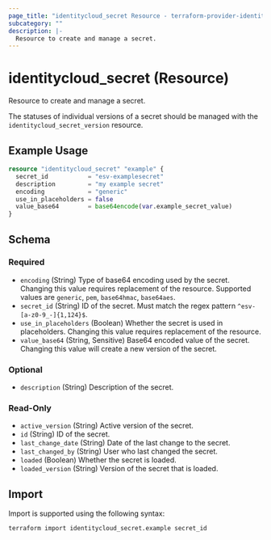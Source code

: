 ```yaml
---
page_title: "identitycloud_secret Resource - terraform-provider-identitycloud"
subcategory: ""
description: |-
  Resource to create and manage a secret.
---
```


# identitycloud_secret (Resource)

Resource to create and manage a secret.

The statuses of individual versions of a secret should be managed with the `identitycloud_secret_version` resource.

## Example Usage

```terraform
resource "identitycloud_secret" "example" {
  secret_id           = "esv-examplesecret"
  description         = "my example secret"
  encoding            = "generic"
  use_in_placeholders = false
  value_base64        = base64encode(var.example_secret_value)
}
```

<!-- schema generated by tfplugindocs -->
## Schema

### Required

- `encoding` (String) Type of base64 encoding used by the secret. Changing this value requires replacement of the resource. Supported values are `generic`, `pem`, `base64hmac`, `base64aes`.
- `secret_id` (String) ID of the secret. Must match the regex pattern `^esv-[a-z0-9_-]{1,124}$`.
- `use_in_placeholders` (Boolean) Whether the secret is used in placeholders. Changing this value requires replacement of the resource.
- `value_base64` (String, Sensitive) Base64 encoded value of the secret. Changing this value will create a new version of the secret.

### Optional

- `description` (String) Description of the secret.

### Read-Only

- `active_version` (String) Active version of the secret.
- `id` (String) ID of the secret.
- `last_change_date` (String) Date of the last change to the secret.
- `last_changed_by` (String) User who last changed the secret.
- `loaded` (Boolean) Whether the secret is loaded.
- `loaded_version` (String) Version of the secret that is loaded.

## Import

Import is supported using the following syntax:

```shell
terraform import identitycloud_secret.example secret_id
```